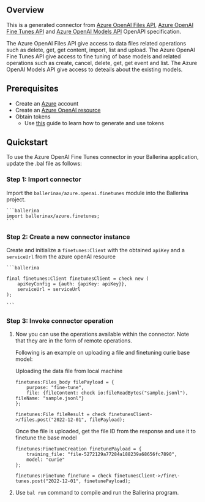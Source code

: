 ## Overview
This is a generated connector from [Azure OpenAI Files API](https://learn.microsoft.com/en-us/rest/api/cognitiveservices/azureopenaistable/files/),
[Azure OpenAI Fine Tunes API](https://learn.microsoft.com/en-us/rest/api/cognitiveservices/azureopenaistable/fine-tunes/) and
[Azure OpenAI Models API](https://learn.microsoft.com/en-us/rest/api/cognitiveservices/azureopenaistable/models/) OpenAPI specification.

The Azure OpenAI Files API give access to data files related operations such as delete, get, get content, import, list and upload. The Azure OpenAI Fine Tunes API give access to fine tuning of base models and related operations such as create, cancel, delete, get, get event and list. The Azure OpenAI  Models API give access to deteails about the existing models.

## Prerequisites
- Create an [Azure](https://azure.microsoft.com/en-us/features/azure-portal/) account
- Create an [Azure OpenAI resource](https://learn.microsoft.com/en-us/azure/cognitive-services/openai/how-to/create-resource)
- Obtain tokens
    - Use [this](https://learn.microsoft.com/en-us/azure/cognitive-services/openai/reference#authentication) guide to learn how to generate and use tokens

## Quickstart

To use the Azure OpenAI Fine Tunes connector in your Ballerina application, update the .bal file as follows:

### Step 1: Import connector
Import the `ballerinax/azure.openai.finetunes` module into the Ballerina project.

    ```ballerina
    import ballerinax/azure.finetunes;
    ```

### Step 2: Create a new connector instance

Create and initialize a `finetunes:Client` with the obtained `apiKey` and a `serviceUrl` from the azure openAI resource

    ```ballerina
    
    final finetunes:Client finetunesClient = check new (
        apiKeyConfig = {auth: {apiKey: apiKey}},
        serviceUrl = serviceUrl
    );

    ```

### Step 3: Invoke connector operation
1. Now you can use the operations available within the connector. Note that they are in the form of remote operations.

    Following is an example on uploading a file and finetuning curie base model:

    Uploading the data file from local machine

    ```ballerina
    finetunes:Files_body filePayload = {
        purpose: "fine-tune",
        file: {fileContent: check io:fileReadBytes("sample.jsonl"), fileName: "sample.jsonl"}
    };

    finetunes:File fileResult = check finetunesClient->/files.post("2022-12-01", filePayload);
    ```

    Once the file is uploaded, get the file ID from the response and use it to finetune the base model

    ```ballerina
    finetunes:FineTuneCreation finetunePayload = {
        training_file: "file-5272129a77284a188239a68656fc7890", 
        model: "curie"
    };

    finetunes:FineTune fineTune = check finetunesClient->/fine\-tunes.post("2022-12-01", finetunePayload);
    ```

2. Use `bal run` command to compile and run the Ballerina program.
